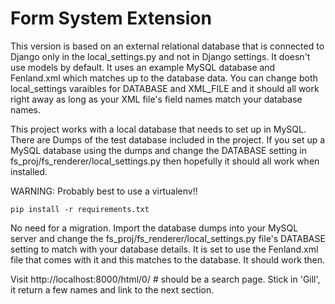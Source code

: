 # Form System Extension 

This version is based on an external relational database that is connected to Django only in the local_settings.py and not in Django settings.  It doesn't use models by default.  It uses an example MySQL database and Fenland.xml which matches up to the database data.  You can change both local_settings varaibles for DATABASE and XML_FILE and it should all work right away as long as your XML file's field names match your database names.

This project works with a local database that needs to set up in MySQL.  There are Dumps of the test database included in the project.  If you set up a MySQL database using the dumps and change the DATABASE setting in fs_proj/fs_renderer/local_settings.py then hopefully it should all work when installed.

WARNING: Probably best to use a virtualenv!!

    pip install -r requirements.txt
    
No need for a migration.  Import the database dumps into your MySQL server and change the fs_proj/fs_renderer/local_settings.py file's DATABASE setting to match with your database details.  It is set to use the Fenland.xml file that comes with it and this matches to the database.  It should work then.

Visit http://localhost:8000/html/0/ # should be a search page.  Stick in 'Gill', it return a few names and link to the next section.

